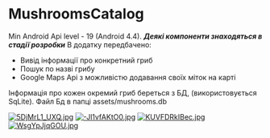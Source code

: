 # MushroomsCatalog
Min Android Api level - 19 (Android 4.4).
***Деякі компоненти знаходяться в стадії розробки***
В додатку передбачено: 
 - Вивід інформації про конкретний гриб
 - Пошук по назві грибу
 - Google Maps Api  з можливістю додавання своїх міток на карті

 Інформація про кожен окремий гриб береться з БД, (використовується SqLite). Файл Бд в папці assets/mushrooms.db 
 
 [![5DjMrL1_UXQ.jpg](https://s18.postimg.org/yqco1ydw9/5_Dj_Mr_L1_UXQ.jpg)](https://postimg.org/image/spez4vr9x/)
 [![-Jl1vfAKtO0.jpg](https://s13.postimg.org/oeil1pk4n/Jl1vf_AKt_O0.jpg)](https://postimg.org/image/8g9vbkpwj/)
 [![KUVFDRkIBec.jpg](https://s13.postimg.org/btpx36lvb/KUVFDRk_IBec.jpg)](https://postimg.org/image/5ss863z8z/)
 [![WsgYpJjqGOU.jpg](https://s17.postimg.org/ydaphyzen/Wsg_Yp_Jjq_GOU.jpg)](https://postimg.org/image/sp4er2v23/)
